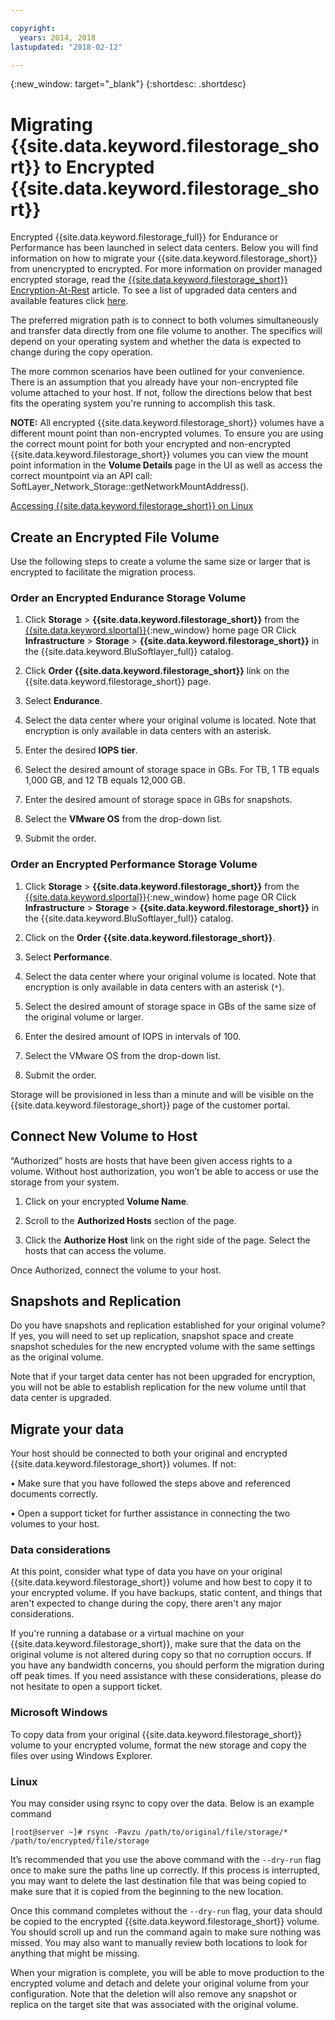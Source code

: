 ```yaml
---

copyright:
  years: 2014, 2018
lastupdated: "2018-02-12"

---
```

{:new_window: target="_blank"}
{:shortdesc: .shortdesc}
 
# Migrating {{site.data.keyword.filestorage_short}} to Encrypted {{site.data.keyword.filestorage_short}}

Encrypted {{site.data.keyword.filestorage_full}} for Endurance or Performance has been launched in select data centers. Below you will find information on how to migrate your {{site.data.keyword.filestorage_short}} from unencrypted to encrypted. For more information on provider managed encrypted storage, read the [{{site.data.keyword.filestorage_short}} Encryption-At-Rest](block-file-storage-encryption-rest.html) article. To see a list of upgraded data centers and available features click [here](new-ibm-block-and-file-storage-location-and-features).

The preferred migration path is to connect to both volumes simultaneously and transfer data directly from one file volume to another. The specifics will depend on your operating system  and whether the data is expected to change during the copy operation.

The more common scenarios have been outlined for your convenience. There is an assumption that you already have your non-encrypted file volume attached to your host. If not, follow the directions below that best fits the operating system you're running to accomplish this task. 

**NOTE:**  All encrypted {{site.data.keyword.filestorage_short}} volumes have a different mount point than non-encrypted volumes.  To ensure you are using the correct mount point for both your encrypted and non-encrypted {{site.data.keyword.filestorage_short}} volumes you can view the mount point information in the **Volume Details** page in the UI as well as access the correct mountpoint via an API call:  SoftLayer_Network_Storage::getNetworkMountAddress().

[Accessing {{site.data.keyword.filestorage_short}} on Linux](accessing-file-storage-linux.html)

## Create an Encrypted File Volume

Use the following steps to create a volume the same size or larger that is encrypted to facilitate the migration process.

### Order an Encrypted Endurance Storage Volume

1. Click **Storage** > **{{site.data.keyword.filestorage_short}}** from the [{{site.data.keyword.slportal}}](https://control.softlayer.com/){:new_window} home page OR Click **Infrastructure** > **Storage** > **{{site.data.keyword.filestorage_short}}** in the {{site.data.keyword.BluSoftlayer_full}} catalog.

2. Click **Order {{site.data.keyword.filestorage_short}}** link on the {{site.data.keyword.filestorage_short}} page.

3. Select **Endurance**.

4. Select the data center where your original volume is located. Note that encryption is only available in data centers with an asterisk.

5. Enter the desired **IOPS tier**.

6. Select the desired amount of storage space in GBs. For TB, 1 TB equals 1,000 GB, and 12 TB equals 12,000 GB.

7. Enter the desired amount of storage space in GBs for snapshots.

8. Select the **VMware OS** from the drop-down list.

9. Submit the order.
 
### Order an Encrypted Performance Storage Volume

1. Click **Storage** > **{{site.data.keyword.filestorage_short}}** from the [{{site.data.keyword.slportal}}](https://control.softlayer.com/){:new_window} home page OR Click **Infrastructure** > **Storage** > **{{site.data.keyword.filestorage_short}}** in the {{site.data.keyword.BluSoftlayer_full}} catalog.

2. Click on the **Order {{site.data.keyword.filestorage_short}}**.

3. Select **Performance**.

4. Select the data center where your original volume is located. Note that encryption is only available in data centers with an asterisk (`*`).

5. Select the desired amount of storage space in GBs of the same size of the original volume or larger.

6. Enter the desired amount of IOPS in intervals of 100.

7. Select the VMware OS from the drop-down list.

8. Submit the order.

Storage will be provisioned in less than a minute and will be visible on the {{site.data.keyword.filestorage_short}} page of the customer portal.

 
## Connect New Volume to Host

“Authorized” hosts are hosts that have been given access rights to a volume. Without host authorization, you won’t be able to access or use the storage from your system.

1. Click on your encrypted **Volume Name**.

2. Scroll to the **Authorized Hosts** section of the page.

3. Click the **Authorize Host** link on the right side of the page. Select the hosts that can access the volume.

Once Authorized, connect the volume to your host.

 
## Snapshots and Replication

Do you have snapshots and replication established for your original volume? If yes, you will need to set up replication, snapshot space and create snapshot schedules for the new encrypted volume with the same settings as the original volume. 

Note that if your target data center has not been upgraded for encryption, you will not be able to establish replication for the new volume until that data center is upgraded.

 
## Migrate your data

Your host should be connected to both your original and encrypted {{site.data.keyword.filestorage_short}} volumes. If not:

• Make sure that you have followed the steps above and referenced documents correctly.

• Open a support ticket for further assistance in connecting the two volumes to your host.

### Data considerations

At this point, consider what type of data you have on your original {{site.data.keyword.filestorage_short}} volume and how best to copy it to your encrypted volume. If you have backups, static content, and things that aren't expected to change during the copy, there aren't any major considerations.

If you're running a database or a virtual machine on your {{site.data.keyword.filestorage_short}}, make sure that the data on the original volume is not altered during copy so that no corruption occurs. If you have any bandwidth concerns, you should perform the migration during off peak times. If you need assistance with these considerations, please do not hesitate to open a support ticket.

### Microsoft Windows

To copy data from your original {{site.data.keyword.filestorage_short}} volume to your encrypted volume, format the new storage and copy the files over using Windows Explorer.

### Linux

You may consider using rsync to copy over the data. Below is an example command

`[root@server ~]# rsync -Pavzu /path/to/original/file/storage/* /path/to/encrypted/file/storage` 

It’s recommended that you use the above command with the `--dry-run` flag once to make sure the paths line up correctly. If this process is interrupted, you may want to delete the last destination file that was being copied to make sure that it is copied from the beginning to the new location.

Once this command completes without the `--dry-run` flag, your data should be copied to the encrypted {{site.data.keyword.filestorage_short}} volume. You should scroll up and run the command again to make sure nothing was missed. You may also want to manually review both locations to look for anything that might be missing.

When your migration is complete, you will be able to move production to the encrypted volume and detach and delete your original volume from your configuration. Note that the deletion will also remove any snapshot or replica on the target site that was associated with the original volume.
